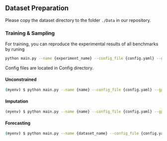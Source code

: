 ## Dataset Preparation

Please copy the dataset directory to the folder `./Data` in our repository.

### Training & Sampling

For training, you can reproduce the experimental results of all benchmarks by runing

~~~bash
python main.py --name {experiment_name} --config_file {config.yaml} --gpu {gpu_id} --train
~~~

Config files are located in Config directory.

#### Unconstrained
```bash
(myenv) $ python main.py --name {name} --config_file {config.yaml} --gpu 0 --sample 0 --milestone {checkpoint_number}
```

#### Imputation
```bash
(myenv) $ python main.py --name {name} --config_file {config.yaml} --gpu 0 --sample 1 --milestone {checkpoint_number} --mode infill --missing_ratio {missing_ratio}
```

#### Forecasting
```bash
(myenv) $ python main.py --name {dataset_name} --config_file {config.yaml} --gpu 0 --sample 1 --milestone {checkpoint_number} --mode predict --pred_len {pred_len}
```